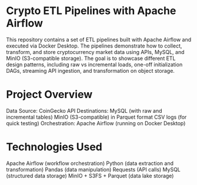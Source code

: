 # Crypto ETL Pipelines with Apache Airflow

This repository contains a set of ETL pipelines built with Apache Airflow and executed via Docker Desktop.
The pipelines demonstrate how to collect, transform, and store cryptocurrency market data using APIs, MySQL, and MinIO (S3-compatible storage).
The goal is to showcase different ETL design patterns, including raw vs incremental loads, one-off initialization DAGs, streaming API ingestion, and transformation on object storage.

# Project Overview

Data Source: CoinGecko API
Destinations:
MySQL (with raw and incremental tables)
MinIO (S3-compatible) in Parquet format
CSV logs (for quick testing)
Orchestration: Apache Airflow (running on Docker Desktop)

# Technologies Used
Apache Airflow (workflow orchestration)
Python (data extraction and transformation)
Pandas (data manipulation)
Requests (API calls)
MySQL (structured data storage)
MinIO + S3FS + Parquet (data lake storage)
